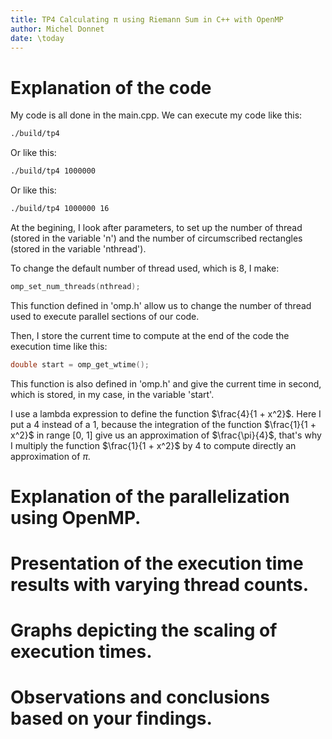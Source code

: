 ```yaml
---
title: TP4 Calculating π using Riemann Sum in C++ with OpenMP
author: Michel Donnet
date: \today
---
```


# Explanation of the code

My code is all done in the main.cpp.
We can execute my code like this:
```bash
./build/tp4
```
Or like this:
```bash
./build/tp4 1000000
```
Or like this:
```bash
./build/tp4 1000000 16
```

At the begining, I look after parameters, to set up the number of thread (stored in the variable 'n') and the number of circumscribed rectangles (stored in the variable 'nthread').

To change the default number of thread used, which is 8, I make:
```C++
omp_set_num_threads(nthread);
```
This function defined in 'omp.h' allow us to change the number of thread used to execute parallel sections of our code.

Then, I store the current time to compute at the end of the code the execution time like this:
```C++
double start = omp_get_wtime();
```
This function is also defined in 'omp.h' and give the current time in second, which is stored, in my case, in the variable 'start'.

I use a lambda expression to define the function $\frac{4}{1 + x^2}$. Here I put a 4 instead of a 1, because the integration of the function $\frac{1}{1 + x^2}$ in range [0, 1] give us an approximation of $\frac{\pi}{4}$, that's why I multiply the function $\frac{1}{1 + x^2}$ by 4 to compute directly an approximation of $\pi$.

# Explanation of the parallelization using OpenMP.
# Presentation of the execution time results with varying thread counts.
# Graphs depicting the scaling of execution times.
# Observations and conclusions based on your findings.
